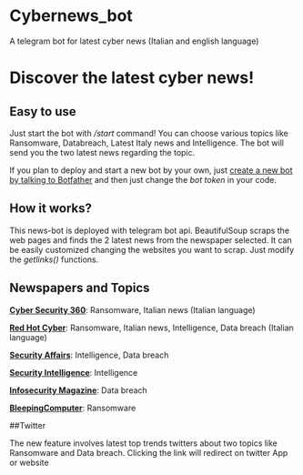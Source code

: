 # Cybernews_bot
A telegram bot for latest cyber news (Italian and english language)

# Discover the latest cyber news!

## Easy to use

Just start the bot with */start* command!
You can choose various topics like Ransomware, Databreach, Latest Italy news and Intelligence.
The bot will send you the two latest news regarding the topic.

If you plan to deploy and start a new bot by your own, just [create a new bot by talking to Botfather](https://t.me/botfather) and then just change the *bot token* in your code. 

## How it works?
This news-bot is deployed with telegram bot api. BeautifulSoup scraps the web pages and finds the 2 latest news from the newspaper selected.
It can be easily customized changing the websites you want to scrap. Just modify the *getlinks()* functions.

## Newspapers and Topics

[**Cyber Security 360**](https://www.cybersecurity360.it/): Ransomware, Italian news (Italian language)

[**Red Hot Cyber**](https://www.redhotcyber.com/): Ransomware, Italian news, Intelligence, Data breach (Italian language)

[**Security Affairs**](https://securityaffairs.co/wordpress/): Intelligence, Data breach

[**Security Intelligence**](https://securityintelligence.com/): Intelligence

[**Infosecurity Magazine**](https://www.infosecurity-magazine.com/): Data breach

[**BleepingComputer**](https://www.bleepingcomputer.com/): Ransomware

##Twitter

The new feature involves latest top trends twitters about two topics like Ransomware and Data breach. Clicking the link will redirect on twitter App or website
